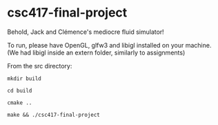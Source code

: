 # csc417-final-project
Behold, Jack and Clémence's mediocre fluid simulator!
  
To run, please have OpenGL, glfw3 and libigl installed on your machine.  
(We had libigl inside an extern folder, similarly to assignments)  
  
From the src directory:  
  
`mkdir build`  
  
`cd build`  
  
`cmake ..`  
  
`make && ./csc417-final-project`  

